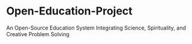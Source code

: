 # Open-Education-Project
An Open-Source Education System Integrating Science, Spirituality, and Creative Problem Solving 
